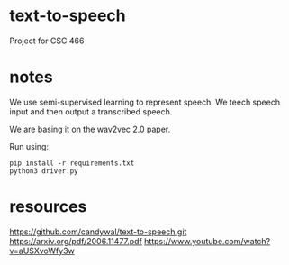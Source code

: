 # text-to-speech
Project for CSC 466


# notes
We use semi-supervised learning to represent speech. We teech speech input and then output a transcribed speech. 

We are basing it on the wav2vec 2.0 paper. 

Run using:
```
pip install -r requirements.txt
python3 driver.py
```
 
# resources
https://github.com/candywal/text-to-speech.git
https://arxiv.org/pdf/2006.11477.pdf
https://www.youtube.com/watch?v=aUSXvoWfy3w
